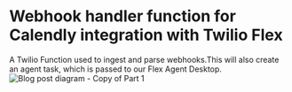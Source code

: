 # Webhook handler function for Calendly integration with Twilio Flex
A Twilio Function used to ingest and parse webhooks.This will also create an agent task, which is passed to our Flex Agent Desktop.
![Blog post diagram - Copy of Part 1](https://user-images.githubusercontent.com/17023455/194546270-c5a55df9-692c-4702-9ff5-0b807f5892fa.png)
